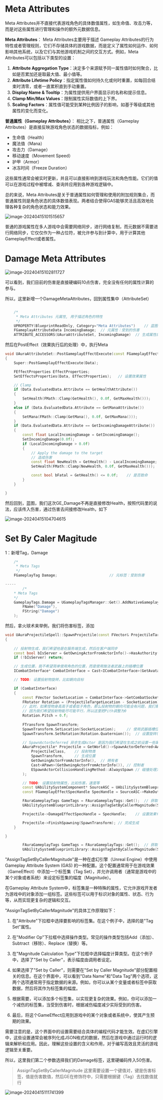 # Meta Attributes

Meta Attributes并不直接代表游戏角色的具体数值属性，如生命值、攻击力等，而是对这些属性进行管理和操作的额外元数据信息。

**Meta Attributes**：
Meta Attributes主要用于描述 Gameplay Attributes的行为特性或者管理规则，它们不存储具体的游戏数据，而是定义了属性如何运作、如何影响其他系统，以及它们与其他游戏机制之间的交互方式。例如，Meta Attributes可以包括以下类型的设置：

1. **Attribute Aggregation Type**：决定多个来源赋予同一属性值时如何聚合，比如是否累加还是取最大值、最小值等。
2. **Attribute Lifetime Policy**：指定属性值如何持久化或何时重置，如每回合结束时清零，或者一直累积直到手动重置。
3. **Display Name & Tooltip**：为属性提供用户界面显示的名称和提示信息。
4. **Clamp Min/Max Values**：限制属性实际数值的上下界。
5. **Scaling Factors**：属性值可能受到某种比例因子的影响，如基于等级或其他属性的变化而变化。

**普通属性（Gameplay Attributes）**：
相比之下，普通属性（Gameplay Attributes）是直接反映游戏角色状态的数据指标，例如：
- 生命值（Health）
- 魔法值（Mana）
- 攻击力（Damage）
- 移动速度（Movement Speed）
- 护甲（Armor）
- 冰冻时间（Freeze Duration）

这些属性通常会被实时更新，并且可以直接影响到游戏玩法和角色性能。它们的值可以在游戏过程中被增减、查询并应用到各种游戏逻辑中。

总的来说，Meta Attributes是关于普通属性如何管理和使用的附加规则集合，而普通属性则是角色状态的具体数值表现。两者结合使得GAS能够灵活且高效地处理各种复杂的角色状态和能力效果。

![image-20240415101515657](.\image-20240415101515657.png)

普通的游戏属性在多人游戏中会需要网络同步，进行网络复制，而元数据不需要进行网络同步，它仅仅作为一种占位符，被允许参与到计算中，用于计算其他GameplayEffect或者属性。



# Damage Meta Attributes

![image-20240415102811727](.\image-20240415102811727.png)

可以看到，我们目前的伤害是直接硬编码10点伤害，完全没有任何的属性计算的参与。

所以，这里新增一个DamageMetaAttributes，回到属性集中（AttributeSet）

```c++

	/*
	 * Meta Attributes 元属性, 用于描述角色的特性
	 */
	UPROPERTY(BlueprintReadOnly, Category="Meta Attributes")	// 蓝图只读，分类为Meta Attributes（元属性）, 元属性不需要复制
	FGameplayAttributeData IncomingDamage;	// 元属性：受到的伤害
	ATTRIBUTE_ACCESSORS(UAuraAttributeSet, IncomingDamage)	// 生成属性的Getter函数，属性的Setter函数，属性的初始化函数
```

然后在PostEffect（效果执行后的处理）中，执行Meta

```c++
void UAuraAttributeSet::PostGameplayEffectExecute(const FGameplayEffectModCallbackData& Data)
{
	Super::PostGameplayEffectExecute(Data);

	FEffectProperties EffectProperties;
	SetEffectsProperties(Data, EffectProperties);	// 设置效果属性

	// Clamp
	if (Data.EvaluatedData.Attribute == GetHealthAttribute())
	{
		SetHealth(FMath::Clamp(GetHealth(), 0.0f, GetMaxHealth()));
	}
	else if (Data.EvaluatedData.Attribute == GetManaAttribute())
	{
		SetMana(FMath::Clamp(GetMana(), 0.0f, GetMaxMana()));
	}
	if (Data.EvaluatedData.Attribute == GetIncomingDamageAttribute())
	{
		const float LocalIncomingDamage = GetIncomingDamage();
		SetIncomingDamage(0.0f);
		if (LocalIncomingDamage > 0.0f)
		{
			// Apply the damage to the target
			// 造成伤害
			const float NewHealth = GetHealth() - LocalIncomingDamage;
			SetHealth(FMath::Clamp(NewHealth, 0.0f, GetMaxHealth()));

			const bool bFatal = GetHealth() <= 0.0f;	// 是否致命
		}
	}

}
```

然后回到，蓝图，我们这次GE_Damage不再是直接修改Health，按照代码里的说法，应该传入伤害，通过伤害去间接修改Health，如下

![image-20240415104704615](.\image-20240415104704615.png)



# Set By Caler Magitude

1：新增Tag，Damage

```c++
	/*
	 * Meta Tags
	 */
	FGameplayTag Damage;						// 元标签：受到伤害

-----
    	/*
	* Meta Tags
	*/
	GameplayTags.Damage = UGameplayTagsManager::Get().AddNativeGameplayTag(
		FName("Damage"),
		FString("Damage")
	);
```

然后，拿火球术来举例，我们将伤害标签，添加

```c++
void UAuraProjectileSpell::SpawnProjectile(const FVector& ProjectileTargetLocation)
{
	
	// 投射物生成，我们希望他是在服务端生成，然后在客户端同步
	const bool bIsServer = GetOwningActorFromActorInfo()->HasAuthority();
	if (!bIsServer) return;

	// 生成位置，我不希望简单使用角色的位置，而是使用施法者武器上的插槽位置
	ICombatInterface* CombatInterface = Cast<ICombatInterface>(GetAvatarActorFromActorInfo());

	// TODO: 设置投射物旋转，比如朝向目标

	if (CombatInterface)
	{
		const FVector SocketLocation = CombatInterface->GetCombatSocketLocation();
		FRotator Rotation = (ProjectileTargetLocation - SocketLocation).Rotation();	// 获取朝向目标的旋转
		// 此时，如果怪物身高高于或者低于角色，那么投射物的朝向可能会有问题，我们需要调整一下
		// 因为我们希望投射物能尽可能平行，所以这里把Pith调整为0
		Rotation.Pitch = 0.f;
		
		FTransform SpawnTransform;
		SpawnTransform.SetLocation(SocketLocation);		// 使用武器插槽位置
		SpawnTransform.SetRotation(Rotation.Quaternion());	// 设置旋转(这里需要传入四元数）

		// SpawnActorDeferred 异步生成Actor 是因为我们希望在生成之前设置一些属性，比如伤害，速度等
		AAuraProjectile* Projectile = GetWorld()->SpawnActorDeferred<AAuraProjectile>(
			ProjectileClass,	// 投射物类
			SpawnTransform,		// 生成位置
			GetOwningActorFromActorInfo(),	// 拥有者
			Cast<APawn>(GetOwningActorFromActorInfo()),	// 控制者
			ESpawnActorCollisionHandlingMethod::AlwaysSpawn	// 碰撞处理方式, 总是生成
		);

		// TODO: 设置投射物属性，比如伤害，速度等
		const UAbilitySystemComponent* SourceASC = UAbilitySystemBlueprintLibrary::GetAbilitySystemComponent(GetOwningActorFromActorInfo());	// 获取施法者的ASC
		const FGameplayEffectSpecHandle SpecHandle = SourceASC->MakeOutgoingSpec(DamageEffectClass, GetAbilityLevel(), SourceASC->MakeEffectContext());	// 生成效果

		FAuraGameplayTags GameTags = FAuraGameplayTags::Get();	// 获取游戏标签
		UAbilitySystemBlueprintLibrary::AssignTagSetByCallerMagnitude(SpecHandle, GameTags.Damage, 50.f);	// 设置伤害

		Projectile->DamageEffectSpecHandle = SpecHandle;	// 设置效果句柄

		Projectile->FinishSpawning(SpawnTransform);	// 完成生成
	}

}
```

```c++
		FAuraGameplayTags GameTags = FAuraGameplayTags::Get();	// 获取游戏标签
		UAbilitySystemBlueprintLibrary::AssignTagSetByCallerMagnitude(SpecHandle, GameTags.Damage, 50.f);	// 设置伤害
```

"AssignTagSetByCallerMagnitude"是一种在虚幻引擎（Unreal Engine）中使用Gameplay Attribute System (GAS) 的一种配置。这个配置通常用于在游戏效果（GameEffect）中添加一个标签集（Tag Set），并允许调用者（通常是游戏中的某个对象或者系统）来设定标签集的幅度（Magnitude）。

在Gameplay Attribute System中，标签集是一种特殊的属性，它允许游戏开发者为游戏中的对象添加一组标签。这些标签可以用于标识对象的属性、状态、行为等，从而实现更复杂的逻辑和交互。

"AssignTagSetByCallerMagnitude"的具体工作原理如下：

1. 在"Attribute"下拉框中选择要影响的标签集。在这个例子中，选择的是"Tag Set"属性。

2. 在"Modifier Op"下拉框中选择操作类型。常见的操作类型包括Add（添加）、Subtract（移除）、Replace（替换）等。

3. 在"Magnitude Calculation Type"下拉框中选择幅度计算类型。在这个例子中，选择了"Set by Caller"，表示幅度由调用者设定。

4. 如果选择了"Set by Caller"，则需要在"Set by Caller Magnitude"部分配置相关的信息。在这个界面中，可以看到"Data Name"和"Data Tag"两个选项，这两个选项通常用于指定数据的来源。例如，你可以从某个变量或者标签中获取数据，然后将其作为标签集的幅度。

5. 根据需要，可以添加多个标签集，以实现更复杂的效果。例如，你可以添加一个减伤的标签集，当受到伤害时，根据减伤幅度减少实际受到的伤害。

6. 最后，将这个GameEffect应用到游戏中的某个对象或者系统中，使其产生预期的效果。

需要注意的是，这个界面中的设置需要结合具体的编程代码才能生效。在虚幻引擎中，这些设置通常会被序列化成JSON格式的数据，然后在游戏中通过运行时的逻辑来解析和应用。因此，理解这些设置的含义和作用，对于编写高效且灵活的游戏逻辑至关重要。

所以，这里我们第二个参数选择我们的Damage标签，这里硬编码传入50伤害。

> AssignTagSetByCallerMagnitude 这里需要设置一个键值对，键是伤害标签，值是伤害数值，然后GE在修饰符中，只需要根据键（Tag）去找数值就行

![image-20240415111741399](.\image-20240415111741399.png)